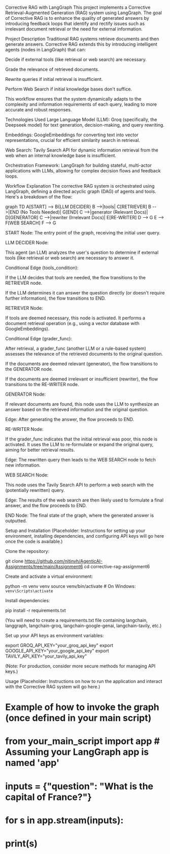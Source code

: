 Corrective RAG with LangGraph
This project implements a Corrective Retrieval-Augmented Generation (RAG) system using LangGraph. The goal of Corrective RAG is to enhance the quality of generated answers by introducing feedback loops that identify and rectify issues such as irrelevant document retrieval or the need for external information.

Project Description
Traditional RAG systems retrieve documents and then generate answers. Corrective RAG extends this by introducing intelligent agents (nodes in LangGraph) that can:

Decide if external tools (like retrieval or web search) are necessary.

Grade the relevance of retrieved documents.

Rewrite queries if initial retrieval is insufficient.

Perform Web Search if initial knowledge bases don't suffice.

This workflow ensures that the system dynamically adapts to the complexity and information requirements of each query, leading to more accurate and robust responses.

Technologies Used
Large Language Model (LLM): Groq (specifically, the Deepseek model) for text generation, decision-making, and query rewriting.

Embeddings: GoogleEmbeddings for converting text into vector representations, crucial for efficient similarity search in retrieval.

Web Search: Tavily Search API for dynamic information retrieval from the web when an internal knowledge base is insufficient.

Orchestration Framework: LangGraph for building stateful, multi-actor applications with LLMs, allowing for complex decision flows and feedback loops.

Workflow Explanation
The corrective RAG system is orchestrated using LangGraph, defining a directed acyclic graph (DAG) of agents and tools. Here's a breakdown of the flow:

graph TD
    A[START] --> B{LLM DECIDER}
    B -->|tools| C[RETRIEVER]
    B -->|END (No Tools Needed)| G[END]
    C -->|generator (Relevant Docs)| D[GENERATOR]
    C -->|rewriter (Irrelevant Docs)| E[RE-WRITER]
    D --> G
    E --> F[WEB SEARCH]
    F --> G

START Node: The entry point of the graph, receiving the initial user query.

LLM DECIDER Node:

This agent (an LLM) analyzes the user's question to determine if external tools (like retrieval or web search) are necessary to answer it.

Conditional Edge (tools_condition):

If the LLM decides that tools are needed, the flow transitions to the RETRIEVER node.

If the LLM determines it can answer the question directly (or doesn't require further information), the flow transitions to END.

RETRIEVER Node:

If tools are deemed necessary, this node is activated. It performs a document retrieval operation (e.g., using a vector database with GoogleEmbeddings).

Conditional Edge (grader_func):

After retrieval, a grader_func (another LLM or a rule-based system) assesses the relevance of the retrieved documents to the original question.

If the documents are deemed relevant (generator), the flow transitions to the GENERATOR node.

If the documents are deemed irrelevant or insufficient (rewriter), the flow transitions to the RE-WRITER node.

GENERATOR Node:

If relevant documents are found, this node uses the LLM to synthesize an answer based on the retrieved information and the original question.

Edge: After generating the answer, the flow proceeds to END.

RE-WRITER Node:

If the grader_func indicates that the initial retrieval was poor, this node is activated. It uses the LLM to re-formulate or expand the original query, aiming for better retrieval results.

Edge: The rewritten query then leads to the WEB SEARCH node to fetch new information.

WEB SEARCH Node:

This node uses the Tavily Search API to perform a web search with the (potentially rewritten) query.

Edge: The results of the web search are then likely used to formulate a final answer, and the flow proceeds to END.

END Node: The final state of the graph, where the generated answer is outputted.

Setup and Installation
(Placeholder: Instructions for setting up your environment, installing dependencies, and configuring API keys will go here once the code is available.)

Clone the repository:

git clone https://github.com/nitinvh/AgenticAI-Assignments/tree/main/Assignment6
cd corrective-rag-assignment6

Create and activate a virtual environment:

python -m venv venv
source venv/bin/activate  # On Windows: `venv\Scripts\activate`

Install dependencies:

pip install -r requirements.txt

(You will need to create a requirements.txt file containing langchain, langgraph, langchain-groq, langchain-google-genai, langchain-tavily, etc.)

Set up your API keys as environment variables:

export GROQ_API_KEY="your_groq_api_key"
export GOOGLE_API_KEY="your_google_api_key"
export TAVILY_API_KEY="your_tavily_api_key"

(Note: For production, consider more secure methods for managing API keys.)

Usage
(Placeholder: Instructions on how to run the application and interact with the Corrective RAG system will go here.)

# Example of how to invoke the graph (once defined in your main script)
# from your_main_script import app  # Assuming your LangGraph app is named 'app'

# inputs = {"question": "What is the capital of France?"}
# for s in app.stream(inputs):
#     print(s)

